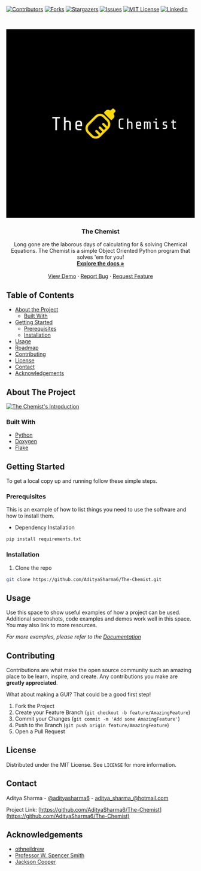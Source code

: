 <!-- Massive Shoutout to othneildrew, douglascayers and DropNib 
*** for setting the foundations of this repo. Major credits to them! -->

<!--
*** To avoid retyping too much info. Do a search and replace for the following:
*** full_name, github_username, repo, adityasharma6, email, linkedin_url
-->





<!-- PROJECT SHIELDS -->
<!--
*** I'm using markdown "reference style" links for readability.
*** Reference links are enclosed in brackets [ ] instead of parentheses ( ).
*** See the bottom of this document for the declaration of the reference variables
*** for contributors-url, forks-url, etc. This is an optional, concise syntax you may use.
*** https://www.markdownguide.org/basic-syntax/#reference-style-links
-->
[![Contributors][contributors-shield]][contributors-url]
[![Forks][forks-shield]][forks-url]
[![Stargazers][stars-shield]][stars-url]
[![Issues][issues-shield]][issues-url]
[![MIT License][license-shield]][license-url]
[![LinkedIn][linkedin-shield]][linkedin-url]



<!-- PROJECT LOGO -->
<br />
<p align="center">
  <a href="https://github.com/AdityaSharma6/The-Chemist">
    <img src="assets/logo.png" alt="Logo">
  </a>

  <h3 align="center">The Chemist</h3>

  <p align="center">
    Long gone are the laborous days of calculating for & solving Chemical Equations. 
    The Chemist is a simple Object Oriented Python program that solves 'em for you!
    <br />
    <a href="https://github.com/AdityaSharma6/The-Chemist"><strong>Explore the docs »</strong></a>
    <br />
    <br />
    <a href="https://github.com/AdityaSharma6/The-Chemist">View Demo</a>
    ·
    <a href="https://github.com/AdityaSharma6/The-Chemist/issues">Report Bug</a>
    ·
    <a href="https://github.com/AdityaSharma6/The-Chemist/issues">Request Feature</a>
  </p>
</p>



<!-- TABLE OF CONTENTS -->
## Table of Contents

* [About the Project](#about-the-project)
  * [Built With](#built-with)
* [Getting Started](#getting-started)
  * [Prerequisites](#prerequisites)
  * [Installation](#installation)
* [Usage](#usage)
* [Roadmap](#roadmap)
* [Contributing](#contributing)
* [License](#license)
* [Contact](#contact)
* [Acknowledgements](#acknowledgements)



<!-- ABOUT THE PROJECT -->
## About The Project

[![The Chemist's Introduction][product-screenshot]](https://example.com)


### Built With

* [Python](https://www.python.org/)
* [Doxygen](https://www.doxygen.nl/index.html)
* [Flake](https://flake8.pycqa.org/en/latest/)



<!-- GETTING STARTED -->
## Getting Started

To get a local copy up and running follow these simple steps.

### Prerequisites

This is an example of how to list things you need to use the software and how to install them.
* Dependency Installation
```sh
pip install requirements.txt
```

### Installation
 
1. Clone the repo
```sh
git clone https://github.com/AdityaSharma6/The-Chemist.git
```

<!-- USAGE EXAMPLES -->
## Usage

Use this space to show useful examples of how a project can be used. Additional screenshots, code examples and demos work well in this space. You may also link to more resources.

_For more examples, please refer to the [Documentation](https://github.com/AdityaSharma6/The-Chemist/)_

<!-- CONTRIBUTING -->
## Contributing

Contributions are what make the open source community such an amazing place to be learn, inspire, and create. Any contributions you make are **greatly appreciated**. 

What about making a GUI? That could be a good first step!

1. Fork the Project
2. Create your Feature Branch (`git checkout -b feature/AmazingFeature`)
3. Commit your Changes (`git commit -m 'Add some AmazingFeature'`)
4. Push to the Branch (`git push origin feature/AmazingFeature`)
5. Open a Pull Request



<!-- LICENSE -->
## License

Distributed under the MIT License. See `LICENSE` for more information.



<!-- CONTACT -->
## Contact

Aditya Sharma - [@adityasharma6](linkedin_url) - aditya_sharma_@hotmail.com

Project Link: [https://github.com/AdityaSharma6/The-Chemist](https://github.com/AdityaSharma6/The-Chemist)



<!-- ACKNOWLEDGEMENTS -->
## Acknowledgements

* [othneildrew](https://github.com/othneildrew/Best-README-Template)
* [Professor W. Spencer Smith](https://gitlab.cas.mcmaster.ca/smiths/se2aa4_cs2me3)
* [Jackson Cooper](https://github.com/jacks0n)






<!-- MARKDOWN LINKS & IMAGES -->
<!-- https://www.markdownguide.org/basic-syntax/#reference-style-links -->
[contributors-shield]: https://img.shields.io/github/contributors/AdityaSharma6/The-Chemist.svg?style=flat-square

[contributors-url]: https://github.com/AdityaSharma6/The-Chemist/graphs/contributors

[forks-shield]: https://img.shields.io/github/forks/AdityaSharma6/The-Chemist.svg?style=flat-square

[forks-url]: https://github.com/AdityaSharma6/The-Chemist/network/members

[stars-shield]: https://img.shields.io/github/stars/AdityaSharma6/The-Chemist.svg?style=flat-square

[stars-url]: https://github.com/AdityaSharma6/The-Chemist/stargazers

[issues-shield]: https://img.shields.io/github/issues/AdityaSharma6/The-Chemist.svg?style=flat-square

[issues-url]: https://github.com/AdityaSharma6/The-Chemist/issues

[license-shield]: https://img.shields.io/github/license/AdityaSharma6/The-Chemist.svg?style=flat-square

[license-url]: https://github.com/AdityaSharma6/The-Chemist/blob/master/LICENSE.txt

[linkedin-shield]: https://img.shields.io/badge/-LinkedIn-black.svg?style=flat-square&logo=linkedin&colorB=555

[linkedin-url]: https://www.linkedin.com/in/adityasharma6/

[product-screenshot]: Readme_Images/screenshot.png
